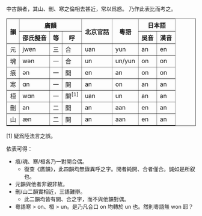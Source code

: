 中古韻者，其山、刪、寒之倫相去甚近，常以爲惑。
乃作此表比而考之。

<center>
<table border="1" cellspan="0" style="border-collapse: collapse;">
	<tr>
		<th rowspan="2">韻</th>
		<th colspan="3">廣韻</th>
		<th rowspan="2">北京官話</th>
		<th rowspan="2">粵語</th>
		<th colspan="2">日本語</th>
	</tr>
	<tr>
		<th>邵氏擬音</th>
		<th>等</th>
		<th>呼</th>
		<th>吳音</th>
		<th>漢音</th>
	</tr>
	<tr>
		<td>元</td><td>jwɐn</td><td>三</td><td>合</td><td>uan</td><td>yun</td><td>an</td><td>en</td>
	</tr>
	<tr>
		<td>魂</td><td>wən</td><td>一</td><td>合</td><td>un</td><td>un/yun</td><td>on</td><td>on</td>
	</tr>
	<tr>
		<td>痕</td><td>ən</td><td>一</td><td>開</td><td>en</td><td>an</td><td>on</td><td>on</td>
	</tr>
	<tr>
		<td>寒</td><td>ɑn</td><td>一</td><td>開</td><td>an</td><td>on</td><td>an</td><td>an</td>
	</tr>
	<tr>
		<td>桓</td><td>wɑn</td><td>一</td><td>開<sup>[1]</sup></td><td>uan</td><td>un</td><td>an</td><td>an</td>
	</tr>
	<tr>
		<td>刪</td><td>an</td><td>二</td><td>開</td><td>an</td><td>aan</td><td>en</td><td>an</td>
	</tr>
	<tr>
		<td>山</td><td>æn</td><td>二</td><td>開</td><td>an</td><td>aan</td><td>en</td><td>an</td>
	</tr>
</table>
</center>
<p>[1] 疑爲陸法言之誤。</p>

依表可得：

- 痕/魂、寒/桓各乃一對開合偶。
	- 復查《廣韻》，此四韻均無錄異呼之字。開者純開、合者僅合。誠如是所叙也。
- 元韻與他者非親非故。
- 刪/山二韻實相近，三語難辯。
	- 此二韻均皆有開、合之字，而不與他韻對偶。
- 粵語寒 > on、桓 > un。是乃凡合口 on 均轉於 un 也。然則粵語無 won 耶？